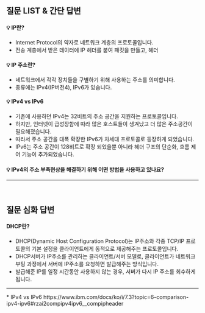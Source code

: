 ## 질문 LIST & 간단 답변

#### 💡 IP란?
* Internet Protocol의 약자로 네트워크 계층의 프로토콜입니다.
* 전송 계층에서 받은 데이터에 IP 헤더를 붙여 패킷을 만들고, 헤더

#### 💡 IP 주소란?
* 네트워크에서 각각 장치들을 구별하기 위해 사용하는 주소를 의미합니다. 
* 종류에는 IPv4(IP버전4), IPv6가 있습니다.

#### 💡 IPv4 vs IPv6
* 기존에 사용하던 IPv4는 32비트의 주소 공간을 지원하는 프로토콜입니다.
* 하지만, 인터넷이 급성장함에 따라 많은 호스트들이 생겨났고 더 많은 주소공간이 필요해졌습니다.
* 따라서 주소 공간을 대폭 확장한 IPv6가 차세대 프로토콜로 등장하게 되었습니다.
* IPv6는 주소 공간이 128비트로 확장 되었을뿐 아니라 헤더 구조의 단순화, 흐름 제어 기능이 추가되었습니다.


#### 💡 IPv4의 주소 부족현상을 해결하기 위해 어떤 방법을 사용하고 있나요?

<hr>
<br>

## 질문 심화 답변

#### DHCP란?
* DHCP(Dynamic Host Configuration Protocol)는 IP주소와 각종 TCP/IP 프로토콜의 기본 설정을 클라이언트에게
동적으로 제공해주는 프로토콜입니다.
* DHCP서버가 IP주소를 관리하는 클라이언트/서버 모델로, 클라이언트가 네트워크 부팅 과정에서 서버에 IP주소를 요청하면
발급해주는 방식입니다.
* 발급해준 IP를 일정 시간동안 사용하지 않는 경우, 서버가 다시 IP 주소를 회수하게 됩니다.

<hr>
* IPv4 vs IPv6
https://www.ibm.com/docs/ko/i/7.3?topic=6-comparison-ipv4-ipv6#rzai2compipv4ipv6__compipheader


